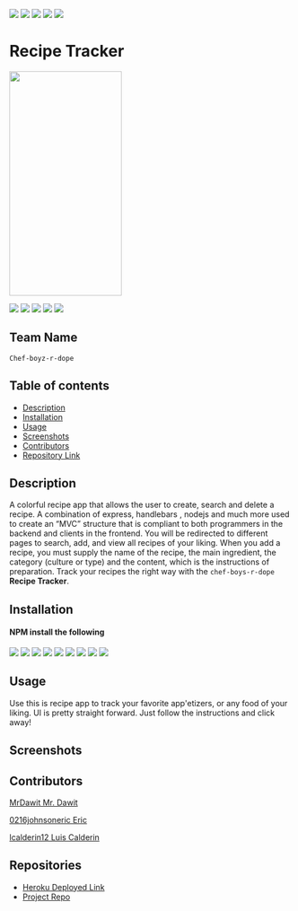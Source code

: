 ![](https://camo.githubusercontent.com/0999ec20f1112070c606e117f61dd21177179f9b40d4f66b94adbb3978adeabb/68747470733a2f2f696d672e736869656c64732e696f2f62616467652f2d4769746875622d3138313731373f7374796c653d666c61742d737175617265266c6f676f3d476974487562266c6f676f436f6c6f723d7768697465)
![](https://camo.githubusercontent.com/3b0aa009716b20018a683fea7d5babb79de77fdb40279cbb1f8e862a813900b1/68747470733a2f2f696d672e736869656c64732e696f2f62616467652f2d56697375616c25323053747564696f253230436f64652d3233413946323f7374796c653d666c61742d737175617265266c6f676f3d56697375616c25323053747564696f253230436f6465266c6f676f436f6c6f723d7768697465)
![](https://camo.githubusercontent.com/e61cf3e57f9e13e971a157885cbe3464a0a63a7602cd8e2464594866f14bca65/68747470733a2f2f696d672e736869656c64732e696f2f62616467652f2d4e504d2d4342333833373f7374796c653d666c61742d737175617265266c6f676f3d4e504d266c6f676f436f6c6f723d7768697465)
![](https://camo.githubusercontent.com/a2e06d523388c52257c599dbc3a629e0af1564a123a662a6c20fbccfdb83d15e/68747470733a2f2f696d672e736869656c64732e696f2f62616467652f2d536c61636b2d4530313536333f7374796c653d666c61742d737175617265266c6f676f3d536c61636b266c6f676f436f6c6f723d7768697465)
![](https://camo.githubusercontent.com/591bad6b337378a164bc0239d9259f266f2ed01d3aa3006c68bef1336731d051/68747470733a2f2f696d672e736869656c64732e696f2f62616467652f5f2d4769742d3239326533333f7374796c653d666c61742d737175617265266c6f676f3d676974266c6f676f436f6c6f723d666666)

# Recipe Tracker
<img src="https://www.flaticon.com/svg/static/icons/svg/2921/2921822.svg" width="200" height="400" />

![](https://img.shields.io/badge/Made%20with-Javascript-green)
![](https://camo.githubusercontent.com/0c3a16a22ae058cfe38a06dc9ea16404cf006409262f547c9ccfa3ec8b30f71e/68747470733a2f2f696d672e736869656c64732e696f2f62616467652f2d48544d4c352d4533344632363f7374796c653d666c61742d737175617265266c6f676f3d68746d6c35266c6f676f436f6c6f723d7768697465)
![](https://camo.githubusercontent.com/2435c2a64789b8a71c701a1a593b4a6e6869789bfb0626e515dc2a6b6dffa6c5/68747470733a2f2f696d672e736869656c64732e696f2f62616467652f2d435353332d3135373242363f7374796c653d666c61742d737175617265266c6f676f3d63737333)
![](https://camo.githubusercontent.com/118db644beb6a0a51235005c7050e02759203dd52f820f1c3483e2928edcc01e/68747470733a2f2f696d672e736869656c64732e696f2f62616467652f2d4865726f6b752d3433303039383f7374796c653d666c61742d737175617265266c6f676f3d6865726f6b75)
![](https://camo.githubusercontent.com/cec92673ea713fa89ba2ae2033daf5851f6f39393ff5b93231aa707d424638d9/68747470733a2f2f696d672e736869656c64732e696f2f62616467652f2d4e6f64656a732d626c61636b3f7374796c653d666c61742d737175617265266c6f676f3d4e6f64652e6a73)

## Team Name
`Chef-boyz-r-dope`

## Table of contents
- [Description](#Description)
- [Installation](#Installation)
- [Usage](#Usage)
- [Screenshots](#Screenshots)
- [Contributors](#Contributors)
- [Repository Link](#Repositories)

## Description 
A colorful recipe app that allows the user to create, search and delete a recipe. A combination of express, handlebars , nodejs and much more used to create an “MVC” structure that is compliant to both programmers in the backend and clients in the frontend. You will be redirected to different pages to search, add, and view all recipes of your liking. When you add a recipe, you must supply the name of the recipe, the main ingredient, the category (culture or type) and the content, which is the instructions of preparation. Track your recipes the right way with the `chef-boys-r-dope`  **Recipe Tracker**.
## Installation

#### NPM install the following
![](https://img.shields.io/badge/Dependencies-Express-brightgreen)
![](https://img.shields.io/badge/-Handlebars-blue)
![](https://camo.githubusercontent.com/e1840b4e176feb06e47500d5d74d65041ac3f193192174097956f2bea2ceea5f/68747470733a2f2f696d672e736869656c64732e696f2f62616467652f2d4d7953514c2d4632393131313f7374796c653d666c61742d737175617265266c6f676f3d4d7953514c266c6f676f436f6c6f723d7768697465)
![](https://img.shields.io/badge/-mysql2-red)
![](https://img.shields.io/badge/-sequelize-orange)
![](https://img.shields.io/badge/-passport-blue)
![](https://img.shields.io/badge/passport---local-yellow)
![](https://img.shields.io/badge/express---session-lightgrey)
![](https://img.shields.io/badge/bcrypt-js-green)

## Usage
Use this is recipe app to track your favorite app'etizers, or any food of your liking. UI is pretty straight forward. Just follow the instructions and click away!
## Screenshots

## Contributors
[MrDawit Mr. Dawit](https://github.com/MrDawit)

[0216johnsoneric Eric](https://github.com/0216johnsoneric)

[lcalderin12 Luis Calderin](https://github.com/lcalderin12)

## Repositories
- [Heroku Deployed Link](https://recipes-tracker-hanzee.herokuapp.com/)
- [Project Repo](https://github.com/lcalderin12/Recipe-Tracker)
